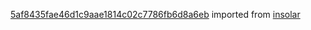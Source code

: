 [5af8435fae46d1c9aae1814c02c7786fb6d8a6eb](https://github.com/insolar/insolar/commit/5af8435fae46d1c9aae1814c02c7786fb6d8a6eb) imported from [insolar](https://github.com/insolar/insolar)
